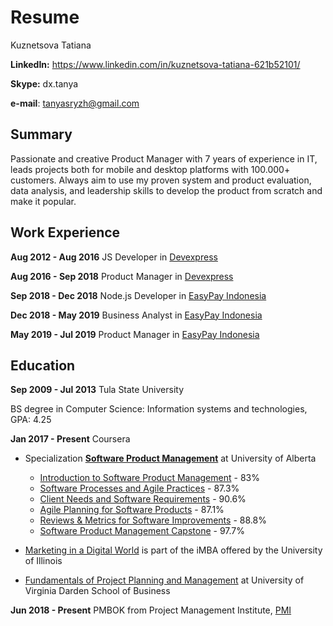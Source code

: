 # Resume

Kuznetsova Tatiana

**LinkedIn:** https://www.linkedin.com/in/kuznetsova-tatiana-621b52101/

**Skype:** dx.tanya

**e-mail**: tanyasryzh@gmail.com

## Summary

Passionate and creative Product Manager with 7 years of experience in IT, leads projects both for mobile and desktop platforms with 100.000+ customers. Always aim to use my proven system and product evaluation, data analysis, and leadership skills to develop the product from scratch and make it popular.

## Work Experience

**Aug 2012 - Aug 2016** JS Developer in [Devexpress](www.devexpress.com)

**Aug 2016 - Sep 2018** Product Manager in [Devexpress](www.devexpress.com)

**Sep 2018 - Dec 2018** Node.js Developer in [EasyPay Indonesia](www.easypay.co.id)

**Dec 2018 - May 2019** Business Analyst in [EasyPay Indonesia](www.easypay.co.id)

**May 2019 - Jul 2019** Product Manager in [EasyPay Indonesia](www.easypay.co.id)

## Education

**Sep 2009 - Jul 2013** Tula State University 

BS degree in Computer Science: Information systems and technologies, GPA: 4.25

**Jan 2017 - Present** Coursera

- Specialization [**Software Product Management**](https://www.coursera.org/account/accomplishments/specialization/certificate/KZDKAQG8CENW) at University of Alberta
    - [Introduction to Software Product Management](https://www.coursera.org/account/accomplishments/certificate/RYNLGSKLEMWX) - 83%
    - [Software Processes and Agile Practices](https://www.coursera.org/account/accomplishments/certificate/N7ER6NDJLCTG) - 87.3%
    - [Client Needs and Software Requirements](https://www.coursera.org/account/accomplishments/certificate/N8VHNN8HDZTB) - 90.6%
    - [Agile Planning for Software Products](https://www.coursera.org/account/accomplishments/certificate/QL33ETQ6VVS5) - 87.1%
    - [Reviews & Metrics for Software Improvements](https://www.coursera.org/account/accomplishments/certificate/J83PRCMZRTNZ) - 88.8%
    - [Software Product Management Capstone](https://www.coursera.org/account/accomplishments/certificate/V285YJUE5CP5) - 97.7%

- [Marketing in a Digital World](https://www.coursera.org/account/accomplishments/certificate/BBMWUSEEDVE2) is part of the iMBA offered by the University of Illinois

- [Fundamentals of Project Planning and Management](https://www.coursera.org/account/accomplishments/certificate/ANRLQYBSVDSC) at University of Virginia Darden School of Business

**Jun 2018 - Present** PMBOK from Project Management Institute, [PMI](https://www.pmi.org/)
